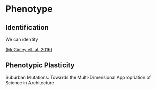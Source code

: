 # Phenotype

## Identification
We can identity

[(McGinley et. al. 2016)]



## Phenotypic Plasticity


[(McGinley et. al. 2016)]: https://www.researchgate.net/publication/311454828_Suburban_Mutations_Towards_the_Multi-Dimensional_Appropriation_of_Science_in_Architecture
Suburban Mutations: Towards the Multi-Dimensional Appropriation of Science in Architecture
